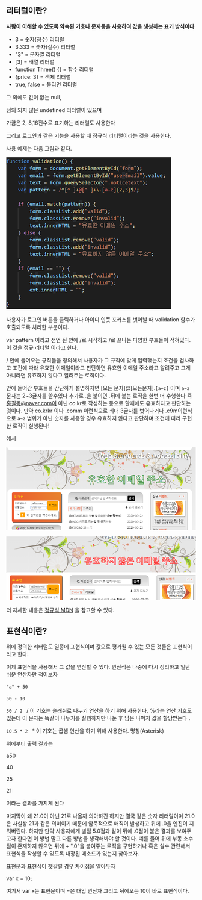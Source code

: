 ## 리터럴이란?

**사람이 이해할 수 있도록 약속된 기호나 문자등을 사용하여 값을 생성하는 표기 방식이다**

- 3 = 숫자(정수) 리터럴
- 3.333 = 숫자(실수) 리터럴
- "3" = 문자열 리터럴
- [3] = 배열 리터럴
- function Three() {} = 함수 리터럴
- {price: 3} = 객체 리터럴
- true, false = 불리언 리터럴

그 외에도 값이 없는 null,

정의 되지 않은 undefined 리터럴이 있으며

가끔은 2, 8,16진수로 표기하는 리터럴도 사용한다

그리고 로그인과 같은 기능을 사용할 때 정규식 리터럴이라는 것을 사용한다.

사용 예제는 다음 그림과 같다.

![REGEX](https://github.com/KOR-UB/README-REPO/blob/master/Image/REGEX.PNG)

사용자가 로그인 버튼을 클릭하거나 아이디 인풋 포커스를 벗어날 때 validation 함수가 호출되도록 처리한 부분이다.  

var pattern 이라고 선언 된 안에 /로 시작하고 /로 끝나는 다양한 부호들이 적혀있다.  이 것을 정규 리터럴 이라고 한다.

/ 안에 들어오는 규칙들을 정의해서 사용자가 그 규칙에 맞게 입력했는지 조건을 검사하고 조건에 따라 유효한 이메일이라고 판단하면 유효한 이메일 주소라고 알려주고 그게 아니라면 유효하지 않다고 알려주는 로직이다.

안에 들어간 부호들을 간단하게 설명하자면 [모든 문자]@[모든문자].`[a~z]` 이며 `a~z` 문자는 2~3글자를 쓸수있다 추가로 .을 붙이면 .뒤에 붙는 로직을 한번 더 수행한다 즉 홍길동@naver.com이 아닌 co.kr로 작성하는 등으로 할때에도 유효하다고 판단하는 것이다. 만약 co.krkr 이나 .comm 이런식으로 최대 3글자를 벗어나거나 .c9m이런식으로 `a~z` 범위가 아닌 숫자를 사용할 경우 유효하지 않다고 판단하며  조건에 따라 구현한 로직이 실행된다! 

예시

![](https://github.com/KOR-UB/README-REPO/blob/master/Image/REGEXTRUE.PNG)



![](https://github.com/KOR-UB/README-REPO/blob/master/Image/REGEXFALSE.PNG)

더 자세한 내용은 [정규식 MDN](https://developer.mozilla.org/ko/docs/Web/JavaScript/Guide/%EC%A0%95%EA%B7%9C%EC%8B%9D) 을 참고할 수 있다.

## 표현식이란?

위에 정의한 리터럴도 일종에 표현식이며 값으로 평가될 수 있는 모든 것들은 표현식이라고 한다.

이제 표현식을 사용해서 그 값을 연산할 수 있다. 연산식은 나중에 다시 정리하고 일단 쉬운 연산자만 적어보자

`"a" + 50`

`50 - 10`

`50 / 2 ` / 이 기호는 슬래쉬로 나누기 연산을 하기 위해 사용한다. %라는 연산 기호도 있는데 이 문자는 똑같이 나누기를 실행하지만 나눈 후 남은 나머지 값을 할당받는다 .

`10.5 * 2 `  * 이 기호는 곱셈 연산을 하기 위해 사용한다. 명칭(Asterisk)

위에부터 출력 결과는

a50

40

25

21

이라는 결과를 가지게 된다

마지막이 왜 21.0이 아닌 21로 나올까 의아하긴 하지만 결국 같은 숫자 리터럴이며 21.0은 사실상 21과 같은 의미이기 때문에 암묵적으로 매직이 발생하고 뒤에 .0을 엔진이 지워버린다. 하지만 만약 사용자에게 별점 5.0점과 같이 뒤에 .0점이 붙은 결과를 보여주고자 한다면 이 방법 말고 다른 방법을 생각해봐야 할 것이다. 예를 들어 뒤에 부동 소수점이 존재하지 않으면 뒤에 + ".0"을 붙여주는 로직을 구현하거나 혹은 실수 관련해서 표현식을 작성할 수 있도록 내장된 메소드가 있는지 찾아보자. 

표현문과 표현식이 헷갈릴 경우 차이점을 알아두자

var x = 10;

여기서 var x는 표현문이며 =은 대입 연산자 그리고 뒤에오는 10이 바로 표현식이다. 

